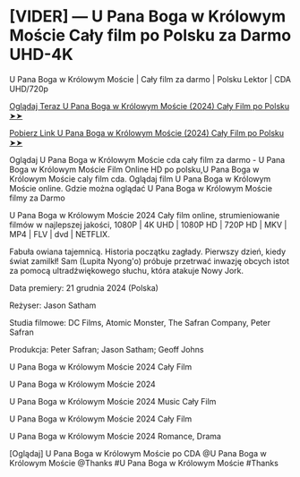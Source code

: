 # [VIDER] — U Pana Boga w Królowym Moście Cały film po Polsku za Darmo UHD-4K

U Pana Boga w Królowym Moście | Cały film za darmo | Polsku Lektor | CDA UHD/720p

<a href="https://love-4k.com/pl/movie/1233906/u-pana-boga-w-krlowym-mocie-gitcodepl"> Oglądaj Teraz U Pana Boga w Królowym Moście (2024) Cały Film po Polsku ➤➤  </a>

<a href="https://love-4k.com/pl/movie/1233906/u-pana-boga-w-krlowym-mocie-gitcodepl"> Pobierz Link U Pana Boga w Królowym Moście (2024) Cały Film po Polsku ➤➤ </a>

Oglądaj U Pana Boga w Królowym Moście cda cały film za darmo - U Pana Boga w Królowym Moście Film Online HD po polsku,U Pana Boga w Królowym Moście caly film cda. Oglądaj film U Pana Boga w Królowym Moście online. Gdzie można oglądać U Pana Boga w Królowym Moście filmy za Darmo

U Pana Boga w Królowym Moście 2024 Cały film online, strumieniowanie filmów w najlepszej jakości, 1080P | 4K UHD | 1080P HD | 720P HD | MKV | MP4 | FLV | dvd | NETFLIX.

Fabuła owiana tajemnicą. Historia początku zagłady. Pierwszy dzień, kiedy świat zamilkł! Sam (Lupita Nyong'o) próbuje przetrwać inwazję obcych istot za pomocą ultradźwiękowego słuchu, która atakuje Nowy Jork.

Data premiery: 21 grudnia 2024 (Polska)

Reżyser: Jason Satham

Studia filmowe: DC Films, Atomic Monster, The Safran Company, Peter Safran

Produkcja: Peter Safran; Jason Satham; Geoff Johns

U Pana Boga w Królowym Moście 2024 Cały Film

U Pana Boga w Królowym Moście 2024

U Pana Boga w Królowym Moście 2024 Music Cały Film

U Pana Boga w Królowym Moście 2024 Cały Film

U Pana Boga w Królowym Moście 2024 Romance, Drama

[Oglądaj] U Pana Boga w Królowym Moście po CDA @U Pana Boga w Królowym Moście @Thanks #U Pana Boga w Królowym Moście #Thanks
